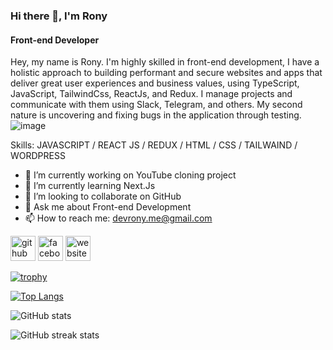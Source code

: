 <!-- ![Front-end Developer](https://scontent.fruh6-1.fna.fbcdn.net/v/t39.30808-6/317324151_1298488134318573_2750064048605345794_n.png?_nc_cat=101&ccb=1-7&_nc_sid=e3f864&_nc_ohc=xOhFZm0pFgIAX-BRfHr&_nc_ht=scontent.fruh6-1.fna&oh=00_AfCkRKiqcn8temsK0bK5WsGnjp1zDYgjShxq-VoNnLtKJg&oe=63877F31)
 -->
### Hi there 👋, I'm Rony
#### Front-end Developer

Hey, my name is Rony. I'm highly skilled in front-end development, I have a holistic approach to building performant and secure websites and apps that deliver great user experiences and business values, using TypeScript, JavaScript, TailwindCss, ReactJs, and Redux. I manage projects and communicate with them using Slack, Telegram, and others. My second nature is uncovering and fixing bugs in the application through testing.
![image](https://user-images.githubusercontent.com/119079883/204148144-ad3a3398-922d-4152-b4d5-4a2772140f1c.png)


Skills: JAVASCRIPT / REACT JS / REDUX / HTML / CSS / TAILWAIND / WORDPRESS

- 🔭 I’m currently working on YouTube cloning project  
- 🌱 I’m currently learning Next.Js 
- 👯 I’m looking to collaborate on GitHub 
- 💬 Ask me about Front-end Development 
- 📫 How to reach me: devrony.me@gmail.com 


[<img src='https://cdn.jsdelivr.net/npm/simple-icons@3.0.1/icons/github.svg' alt='github' height='40'>](https://github.com/MdRonyMiah)  [<img src='https://cdn.jsdelivr.net/npm/simple-icons@3.0.1/icons/facebook.svg' alt='facebook' height='40'>](https://www.facebook.com/devrony.me)  [<img src='https://cdn.jsdelivr.net/npm/simple-icons@3.0.1/icons/icloud.svg' alt='website' height='40'>](https://devrony.com/)  

[![trophy](https://github-profile-trophy.vercel.app/?username=MdRonyMiah)](https://github.com/ryo-ma/github-profile-trophy)

[![Top Langs](https://github-readme-stats.vercel.app/api/top-langs/?username=MdRonyMiah)](https://github.com/anuraghazra/github-readme-stats)

![GitHub stats](https://github-readme-stats.vercel.app/api?username=MdRonyMiah&show_icons=true)  

![GitHub streak stats](https://streak-stats.demolab.com/?user=MdRonyMiah)  

